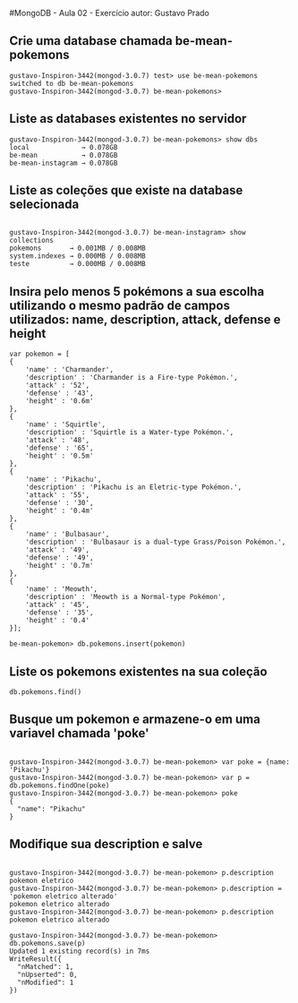 #MongoDB - Aula 02 - Exercício
autor: Gustavo Prado

## Crie uma database chamada be-mean-pokemons

```
gustavo-Inspiron-3442(mongod-3.0.7) test> use be-mean-pokemons
switched to db be-mean-pokemons
gustavo-Inspiron-3442(mongod-3.0.7) be-mean-pokemons> 

```
## Liste as databases existentes no servidor

```
gustavo-Inspiron-3442(mongod-3.0.7) be-mean-pokemons> show dbs
local             → 0.078GB
be-mean           → 0.078GB
be-mean-instagram → 0.078GB

```

## Liste as coleções que existe na database selecionada

```

gustavo-Inspiron-3442(mongod-3.0.7) be-mean-instagram> show collections
pokemons       → 0.001MB / 0.008MB
system.indexes → 0.000MB / 0.008MB
teste          → 0.000MB / 0.008MB

```

## Insira pelo menos 5 pokémons a sua escolha utilizando o mesmo padrão de campos utilizados: name, description, attack, defense e height

```
var pokemon = [
{
	'name' : 'Charmander',
	'description' : 'Charmander is a Fire-type Pokémon.',
	'attack' : '52',
	'defense' : '43',
	'height' : '0.6m'
},
{
	'name' : 'Squirtle',
	'description' : 'Squirtle is a Water-type Pokémon.',
	'attack' : '48',
	'defense' : '65',
	'height' : '0.5m'
},
{
	'name' : 'Pikachu',
	'description' : 'Pikachu is an Eletric-type Pokémon.',
	'attack' : '55',
	'defense' : '30',
	'height' : '0.4m'
},
{
	'name' : 'Bulbasaur',
	'description' : 'Bulbasaur is a dual-type Grass/Poison Pokémon.',
	'attack' : '49',
	'defense' : '49',
	'height' : '0.7m'
},
{
	'name' : 'Meowth',
	'description' : 'Meowth is a Normal-type Pokémon',
	'attack' : '45',
	'defense' : '35',
	'height' : '0.4'
}];

be-mean-pokemon> db.pokemons.insert(pokemon)

```

## Liste os pokemons existentes na sua coleção

```
db.pokemons.find()

```

## Busque um pokemon e armazene-o em uma variavel chamada 'poke'

```

gustavo-Inspiron-3442(mongod-3.0.7) be-mean-pokemon> var poke = {name: 'Pikachu'}
gustavo-Inspiron-3442(mongod-3.0.7) be-mean-pokemon> var p = db.pokemons.findOne(poke)
gustavo-Inspiron-3442(mongod-3.0.7) be-mean-pokemon> poke
{
  "name": "Pikachu"
}

```

## Modifique sua description e salve

```

gustavo-Inspiron-3442(mongod-3.0.7) be-mean-pokemon> p.description
pokemon eletrico
gustavo-Inspiron-3442(mongod-3.0.7) be-mean-pokemon> p.description = 'pokemon eletrico alterado'
pokemon eletrico alterado
gustavo-Inspiron-3442(mongod-3.0.7) be-mean-pokemon> p.description
pokemon eletrico alterado

gustavo-Inspiron-3442(mongod-3.0.7) be-mean-pokemon> db.pokemons.save(p)
Updated 1 existing record(s) in 7ms
WriteResult({
  "nMatched": 1,
  "nUpserted": 0,
  "nModified": 1
})

```